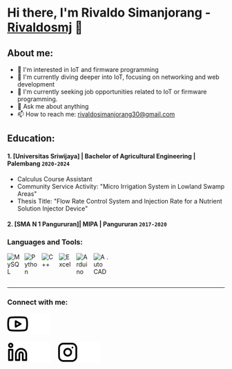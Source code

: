 # Hi there, I'm Rivaldo Simanjorang - [Rivaldosmj](https://www.youtube.com/@rivaldosimanjorang5402) 👋
## About me:
- 🔭 I'm interested in IoT and firmware programming
- 🌱 I'm currently diving deeper into IoT, focusing on networking and web development
- 👯 I'm currently seeking job opportunities related to IoT or firmware programming.
- 💬 Ask me about anything
- 📫 How to reach me: rivaldosimanjorang30@gmail.com

## Education:

#### 1. [Universitas Sriwijaya] | Bachelor of Agricultural Engineering | Palembang `2020-2024`
   - Calculus Course Assistant
   - Community Service Activity: "Micro Irrigation System in Lowland Swamp Areas"
   - Thesis Title: "Flow Rate Control System and Injection Rate for a Nutrient Solution Injector Device"
 #### 2. [SMA N 1 Pangururan]| MIPA | Pangururan `2017-2020`

### Languages and Tools:

[<img align="left" alt="MySQL" width="30px" src="https://cdn.jsdelivr.net/gh/devicons/devicon/icons/mysql/mysql-original.svg" style="padding-right:10px;" />][webdev]
[<img align="left" alt="Python" width="30px" src="https://upload.wikimedia.org/wikipedia/commons/thumb/c/c3/Python-logo-notext.svg/110px-Python-logo-notext.svg.png?20100317150552" style="padding-right:10px;" />][webdev]
[<img align="left" alt="C++" width="30px" src="https://encrypted-tbn0.gstatic.com/images?q=tbn:ANd9GcQqgVM48hrlZybd4nWWsvkYUYw-sw_guXOjAg&s" style="padding-right:10px;" />][webdev]
[<img align="left" alt="Excel" width="30px" src="https://is2-ssl.mzstatic.com/image/thumb/Purple126/v4/a8/fd/5a/a8fd5a84-c6f1-355f-3b9f-6e86598efaa3/XCEL.png/1200x630bb.png" style="padding-right:10px;" />][webdev]
[<img align="left" alt="Arduino" width="30px" src="https://upload.wikimedia.org/wikipedia/commons/8/87/Arduino_Logo.svg" style="padding-right:10px;" />][webdev]
[<img align="left" alt="AutoCAD" width="30px" src="https://encrypted-tbn0.gstatic.com/images?q=tbn:ANd9GcQsg8FIa2eWzLpJwFYAD0HFkPz1c5NDP5wRbA&s" style="padding-right:0px;" />][webdev].

<br />
<br />

---
### Connect with me:
[![website](./img/youtube-light.svg)](https://youtube.com/@rivaldosimanjorang5402?si=8xs_E4GZg5OarOBx#gh-light-mode-only)
[![website](./img/youtube-dark.svg)](https://youtube.com/@rivaldosimanjorang5402?si=8xs_E4GZg5OarOBx#gh-dark-mode-only)
&nbsp;&nbsp;

[![website](./img/linkedin-light.svg)](https://www.linkedin.com/in/rivaldo-simanjorang-0a1222238/#gh-light-mode-only)
[![website](./img/linkedin-dark.svg)](https://www.linkedin.com/in/rivaldo-simanjorang-0a1222238/#gh-dark-mode-only)
&nbsp;&nbsp;
[![website](./img/instagram-light.svg)](https://www.instagram.com/rivaldosimanjorang30/#gh-light-mode-only)
[![website](./img/instagram-dark.svg)](https://www.instagram.com/rivaldosimanjorang30/#gh-dark-mode-only)



[webdev]: https://github.com/Rivaldosmj/Rivaldosmj/
